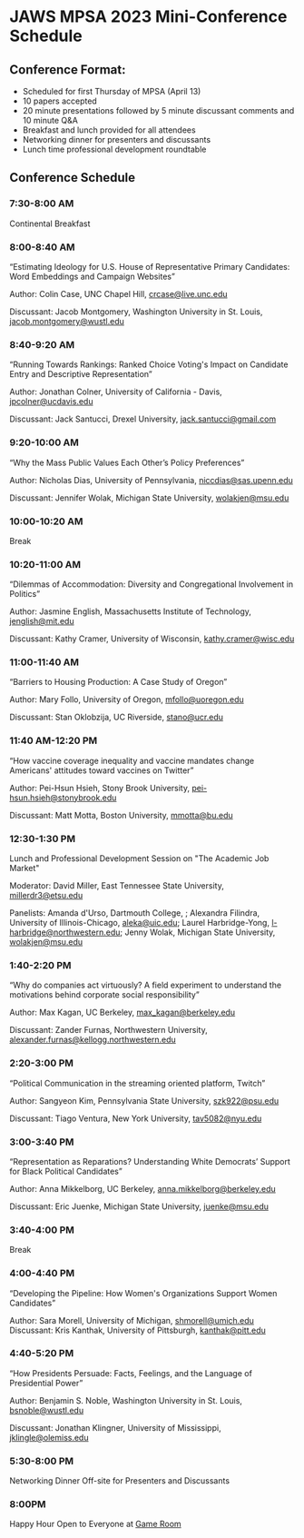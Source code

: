 # JAWS MPSA 2023 Mini-Conference Schedule

## Conference Format:

- Scheduled for first Thursday of MPSA (April 13)
- 10 papers accepted
- 20 minute presentations followed by 5 minute discussant comments and 10 minute Q&A
- Breakfast and lunch provided for all attendees
- Networking dinner for presenters and discussants
- Lunch time professional development roundtable

## Conference Schedule

### 7:30-8:00 AM
Continental Breakfast 
### 8:00-8:40 AM
“Estimating Ideology for U.S. House of Representative Primary Candidates: Word Embeddings and Campaign Websites”

Author: Colin Case, UNC Chapel Hill, crcase@live.unc.edu

Discussant: Jacob Montgomery, Washington University in St. Louis, jacob.montgomery@wustl.edu
### 8:40-9:20 AM
“Running Towards Rankings: Ranked Choice Voting's Impact on Candidate Entry and Descriptive Representation”

Author: Jonathan Colner, University of California - Davis, jpcolner@ucdavis.edu

Discussant: Jack Santucci, Drexel University, jack.santucci@gmail.com
### 9:20-10:00 AM
“Why the Mass Public Values Each Other’s Policy Preferences”

Author: Nicholas Dias, University of Pennsylvania, niccdias@sas.upenn.edu

Discussant: Jennifer Wolak, Michigan State University, wolakjen@msu.edu
### 10:00-10:20 AM
Break
### 10:20-11:00 AM
“Dilemmas of Accommodation: Diversity and Congregational Involvement in Politics”

Author: Jasmine English, Massachusetts Institute of Technology, jenglish@mit.edu

Discussant: Kathy Cramer, University of Wisconsin, kathy.cramer@wisc.edu
### 11:00-11:40 AM
“Barriers to Housing Production: A Case Study of Oregon”

Author: Mary Follo, University of Oregon, mfollo@uoregon.edu

Discussant: Stan Oklobzija, UC Riverside, stano@ucr.edu
### 11:40 AM-12:20 PM
“How vaccine coverage inequality and vaccine mandates change Americans' attitudes toward vaccines on Twitter”

Author: Pei-Hsun Hsieh, Stony Brook University, pei-hsun.hsieh@stonybrook.edu

Discussant: Matt Motta, Boston University, mmotta@bu.edu
### 12:30-1:30 PM
Lunch and Professional Development Session on "The Academic Job Market"

Moderator: David Miller, East Tennessee State University, millerdr3@etsu.edu

Panelists: Amanda d'Urso, Dartmouth College, ; Alexandra Filindra, University of Illinois-Chicago, aleka@uic.edu; Laurel Harbridge-Yong, l-harbridge@northwestern.edu; Jenny Wolak, Michigan State University, wolakjen@msu.edu

### 1:40-2:20 PM
“Why do companies act virtuously? A field experiment to understand the motivations behind corporate social responsibility”

Author: Max Kagan, UC Berkeley, max_kagan@berkeley.edu

Discussant: Zander Furnas, Northwestern University, alexander.furnas@kellogg.northwestern.edu
### 2:20-3:00 PM
“Political Communication in the streaming oriented platform, Twitch”

Author: Sangyeon Kim, Pennsylvania State University, szk922@psu.edu

Discussant: Tiago Ventura, New York University, tav5082@nyu.edu
### 3:00-3:40 PM
“Representation as Reparations? Understanding White Democrats’ Support for Black Political Candidates”

Author: Anna Mikkelborg, UC Berkeley, anna.mikkelborg@berkeley.edu

Discussant: Eric Juenke, Michigan State University, juenke@msu.edu
### 3:40-4:00 PM
Break
### 4:00-4:40 PM
“Developing the Pipeline: How Women's Organizations Support Women Candidates”

Author: Sara Morell, University of Michigan, shmorell@umich.edu
Discussant: Kris Kanthak, University of Pittsburgh, kanthak@pitt.edu
### 4:40-5:20 PM
“How Presidents Persuade: Facts, Feelings, and the Language of Presidential Power”

Author: Benjamin S. Noble, Washington University in St. Louis, bsnoble@wustl.edu

Discussant: Jonathan Klingner, University of Mississippi, jklingle@olemiss.edu
### 5:30-8:00 PM
Networking Dinner Off-site for Presenters and Discussants

### 8:00PM
Happy Hour Open to Everyone at [Game Room](https://www.lsdatcaa.com/game-room) 


